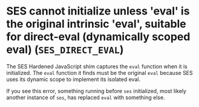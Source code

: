 # SES cannot initialize unless 'eval' is the original intrinsic 'eval', suitable for direct-eval (dynamically scoped eval) (`SES_DIRECT_EVAL`)

The SES Hardened JavaScript shim captures the `eval` function when it is
initialized.
The `eval` function it finds must be the original `eval` because SES uses its
dynamic scope to implement its isolated eval. 

If you see this error, something running before `ses` initialized, most likely
another instance of `ses`, has replaced `eval` with something else.
